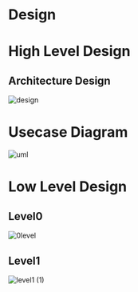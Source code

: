
# Design 
# High Level Design

## Architecture Design

![design](https://user-images.githubusercontent.com/98818228/152687123-10db9ae7-3db2-42cd-859a-c5742ac9933e.PNG)


# Usecase Diagram
![uml](https://user-images.githubusercontent.com/98818228/152687161-9e8c8aec-0ee0-498b-9ba7-daf259c0824a.jpg)


# Low Level Design
## Level0
![0level](https://user-images.githubusercontent.com/98818228/152687175-0d825cfe-bf38-41f0-b027-7eb704b3f920.jpg)



## Level1

![level1 (1)](https://user-images.githubusercontent.com/98818228/152687185-71dcb9fc-1e8c-45b5-9ad8-80fe5c36c7db.jpg)
